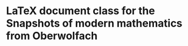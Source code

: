 LaTeX document class for the Snapshots of modern mathematics from Oberwolfach
=============================================================================
